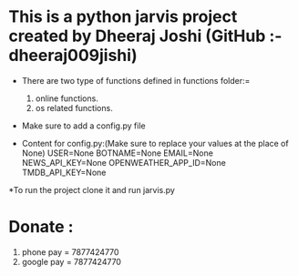 # This is a python jarvis project created by Dheeraj Joshi (GitHub :- dheeraj009jishi)

* There are two type of functions defined in functions folder:=
  1. online functions.
  2. os related functions.

* Make sure to add a config.py file 
* Content for config.py:(Make sure to replace your values at the place of None)
    USER=None
    BOTNAME=None
    EMAIL=None
    NEWS_API_KEY=None
    OPENWEATHER_APP_ID=None
    TMDB_API_KEY=None
        

*To run the project clone  it  and run jarvis.py
# Donate :
1. phone pay = 7877424770
2. google pay = 7877424770